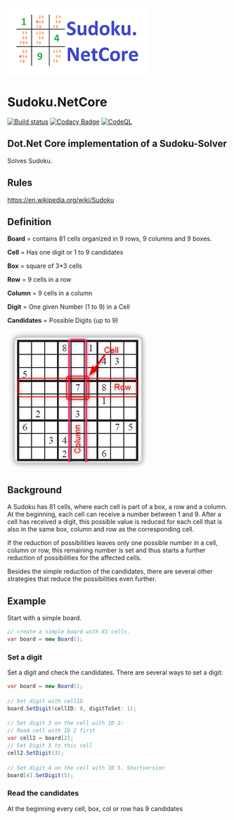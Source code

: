 <img src="Sudoku_Net-CoreV1_320x160.png" width="320">

# Sudoku.NetCore

[![Build status](https://ci.appveyor.com/api/projects/status/p3ke0nr0fhpk2o7f?svg=true)](https://ci.appveyor.com/project/diogenes25/sudoku-netcore-jlyw2)
[![Codacy Badge](https://app.codacy.com/project/badge/Grade/82eefb090e91426c9c293856039efb15)](https://app.codacy.com/gh/diogenes25/Sudoku.NetCore/dashboard?utm_source=gh&utm_medium=referral&utm_content=&utm_campaign=Badge_grade)
[![CodeQL](https://github.com/diogenes25/Sudoku.NetCore/actions/workflows/codeql.yml/badge.svg)](https://github.com/diogenes25/Sudoku.NetCore/actions/workflows/codeql.yml)

## Dot.Net Core implementation of a Sudoku-Solver

Solves Sudoku.

## Rules

https://en.wikipedia.org/wiki/Sudoku

## Definition

**Board** = contains 81 cells organized in 9 rows, 9 columns and 9 boxes.

**Cell** = Has one digit or 1 to 9 candidates

**Box** = square of 3*3 cells

**Row** = 9 cells in a row

**Column** = 9 cells in a column

**Digit** = One given Number (1 to 9) in a Cell

**Candidates** = Possible Digits (up to 9)

<img src="SudokuCRC.png">

## Background

A Sudoku has 81 cells, where each cell is part of a box, a row and a column.
At the beginning, each cell can receive a number between 1 and 9. 
After a cell has received a digit, this possible value is reduced for each cell that is also in the same box, column and row as the corresponding cell.

If the reduction of possibilities leaves only one possible number in a cell, column or row, this remaining number is set and thus starts a further reduction of possibilities for the affected cells.

Besides the simple reduction of the candidates, there are several other strategies that reduce the possibilities even further.

## Example

Start with a simple board.

```csharp
// create a simple board with 81 cells.
var board = new Board();
```

### Set a digit

Set a digit and check the candidates.
There are several ways to set a digit:

```csharp
var board = new Board();

// Set digit with cellID.
board.SetDigit(cellID: 0, digitToSet: 1);

// Set digit 3 on the cell with ID 2:
// Read cell with ID 2 first
var cell2 = board[2];
// Set Digit 3 to this cell
cell2.SetDigit(3);

// Set digit 4 on the cell with ID 5. Shortversion
board[4].SetDigit(5);

```

### Read the candidates

At the beginning every cell, box, col or row has 9 candidates